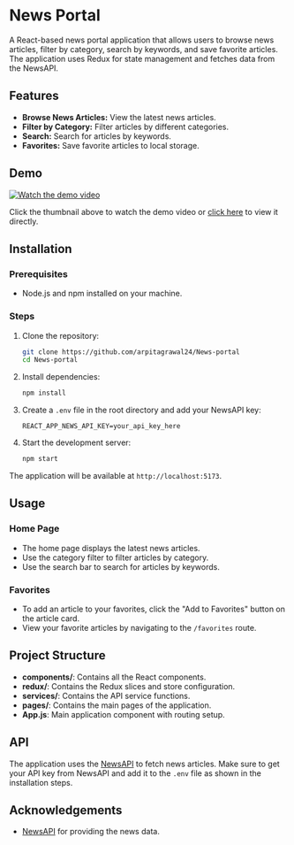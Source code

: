 # News Portal

A React-based news portal application that allows users to browse news articles, filter by category, search by keywords, and save favorite articles. The application uses Redux for state management and fetches data from the NewsAPI.

## Features

- **Browse News Articles:** View the latest news articles.
- **Filter by Category:** Filter articles by different categories.
- **Search:** Search for articles by keywords.
- **Favorites:** Save favorite articles to local storage.

## Demo

[![Watch the demo video](src/assets/video-thumbnail.png)](src/assets/News%20Portal.mp4)

Click the thumbnail above to watch the demo video or [click here](src/assets/News%20Portal.mp4) to view it directly.

## Installation

### Prerequisites

- Node.js and npm installed on your machine.

### Steps

1. Clone the repository:
    ```sh
    git clone https://github.com/arpitagrawal24/News-portal
    cd News-portal
    ```

2. Install dependencies:
    ```sh
    npm install
    ```

3. Create a `.env` file in the root directory and add your NewsAPI key:
    ```env
    REACT_APP_NEWS_API_KEY=your_api_key_here
    ```

4. Start the development server:
    ```sh
    npm start
    ```

The application will be available at `http://localhost:5173`.

## Usage

### Home Page

- The home page displays the latest news articles.
- Use the category filter to filter articles by category.
- Use the search bar to search for articles by keywords.

### Favorites

- To add an article to your favorites, click the "Add to Favorites" button on the article card.
- View your favorite articles by navigating to the `/favorites` route.

## Project Structure

- **components/**: Contains all the React components.
- **redux/**: Contains the Redux slices and store configuration.
- **services/**: Contains the API service functions.
- **pages/**: Contains the main pages of the application.
- **App.js**: Main application component with routing setup.

## API

The application uses the [NewsAPI](https://newsapi.org/) to fetch news articles. Make sure to get your API key from NewsAPI and add it to the `.env` file as shown in the installation steps.

## Acknowledgements

- [NewsAPI](https://newsapi.org/) for providing the news data.
